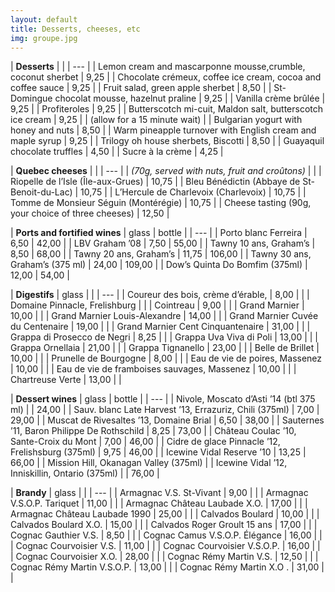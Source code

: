```yaml
---
layout: default
title: Desserts, cheeses, etc
img: groupe.jpg
---
```


| **Desserts** | |
| --- |
| Lemon cream and mascarponne mousse,crumble, coconut sherbet | 9,25 |
| Chocolate crémeux, coffee ice cream, cocoa and coffee sauce | 9,25 |
| Fruit salad, green apple sherbet | 8,50 |
| St-Domingue chocolat mousse, hazelnut praline | 9,25 |
| Vanilla crème brûlée | 9,25 |
| Profiteroles | 9,25 |
| Butterscotch mi-cuit, Maldon salt, butterscotch ice cream | 9,25 |
| (allow for a 15 minute wait) |
| Bulgarian yogurt with honey and nuts | 8,50 |
| Warm pineapple turnover with English cream and maple syrup | 9,25 |
| Trilogy oh house sherbets, Biscotti | 8,50 |
| Guayaquil chocolate truffles | 4,50 |
| Sucre à la crème | 4,25 |

| **Quebec cheeses** | |
| --- |
| *(70g, served with nuts, fruit and croûtons)* | |
| Riopelle de l’Isle (Île-aux-Grues) | 10,75 |
| Bleu Bénédictin (Abbaye de St-Benoit-du-Lac) | 10,75 |
| L’Hercule de Charlevoix (Charlevoix) | 10,75 |
| Tomme de Monsieur Séguin (Montérégie) | 10,75 |
| Cheese tasting (90g, your choice of three cheeses) | 12,50 |

| **Ports and fortified wines** | glass | bottle |
| --- |
| Porto blanc Ferreira | 6,50 | 42,00 |
| LBV Graham ’08 | 7,50 | 55,00 |
| Tawny 10 ans, Graham’s | 8,50 | 68,00 |
| Tawny 20 ans, Graham’s | 11,75 | 106,00 |
| Tawny 30 ans, Graham’s (375 ml) | 24,00 | 109,00 |
| Dow’s Quinta Do Bomfim (375ml) | 12,00 | 54,00 |

| **Digestifs** | glass | |
| --- |
| Coureur des bois, crème d’érable, | 8,00 | |
| Domaine Pinnacle, Frelishburg | |
| Cointreau | 9,00 | |
| Grand Marnier | 10,00 | |
| Grand Marnier Louis-Alexandre | 14,00 | |
| Grand Marnier Cuvée du Centenaire | 19,00 | |
| Grand Marnier Cent Cinquantenaire | 31,00 | |
| Grappa di Prosecco de Negri | 8,25 | |
| Grappa Uva Viva di Poli | 13,00 | |
| Grappa Ornellaia | 21,00 | |
| Grappa Tignanello | 23,00 | |
| Belle de Brillet | 10,00 | |
| Prunelle de Bourgogne | 8,00 | |
| Eau de vie de poires, Massenez | 10,00 | |
| Eau de vie de framboises sauvages, Massenez | 10,00 | |
| Chartreuse Verte | 13,00 | |
 

| **Dessert wines** | glass | bottle |
| --- |
| Nivole, Moscato d’Asti ’14 (btl 375 ml) | | 24,00 |
| Sauv. blanc Late Harvest ’13, Errazuriz, Chili (375ml) | 7,00 | 29,00 |
| Muscat de Rivesaltes ’13, Domaine Brial | 6,50 | 38,00 |
| Sauternes ’11, Baron Philippe De Rothschild | 8,25 | 73,00 |
| Château Coulac ’10, Sante-Croix du Mont | 7,00 | 46,00 |
| Cidre de glace Pinnacle ’12, Frelishsburg (375ml) | 9,75 | 46,00 |
| Icewine Vidal Reserve ’10 | 13,25 | 66,00 |
| Mission Hill, Okanagan Valley (375ml) |
| Icewine Vidal ’12, Inniskillin, Ontario (375ml) | | 76,00 |

| **Brandy** | glass | |
| --- |
| Armagnac V.S. St-Vivant | 9,00 | |
| Armagnac V.S.O.P. Tariquet | 11,00 | |
| Armagnac Château Laubade X.O. | 17,00 | |
| Armagnac Château Laubade 1990 | 25,00 | |
| Calvados Boulard | 10,00 | |
| Calvados Boulard X.O. | 15,00 | |
| Calvados Roger Groult 15 ans | 17,00 | |
| Cognac Gauthier V.S. | 8,50 | |
| Cognac Camus V.S.O.P. Élégance | 16,00 | |
| Cognac Courvoisier V.S. | 11,00 | |
| Cognac Courvoisier V.S.O.P. | 16,00 | |
| Cognac Courvoisier X.O. | 28,00 | |
| Cognac Rémy Martin V.S. | 12,50 | |
| Cognac Rémy Martin V.S.O.P. | 13,00 | |
| Cognac Rémy Martin X.O . | 31,00 | |